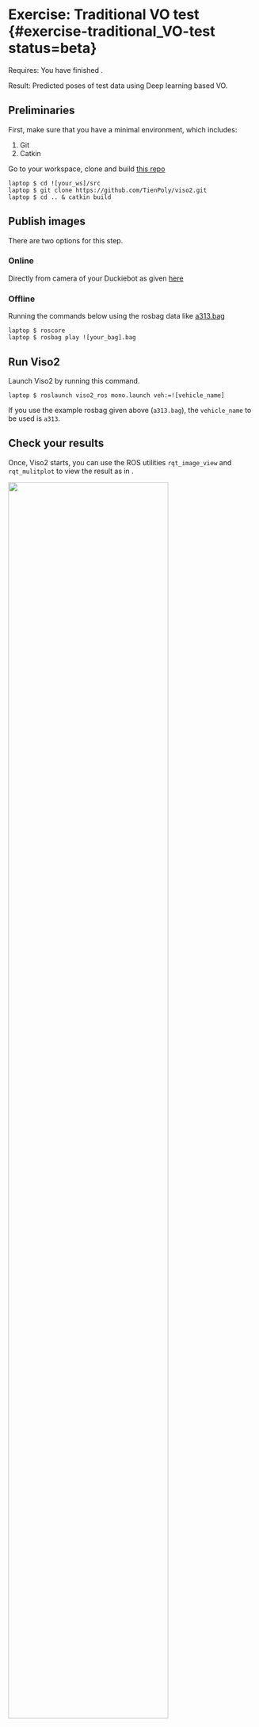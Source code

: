 # Exercise: Traditional VO test {#exercise-traditional_VO-test status=beta}

<div class='requirements' markdown='1'>

Requires: You have finished [](#exercise-data-collect).


Result: Predicted poses of test data using Deep learning based VO.

</div>

## Preliminaries
First, make sure that you have a minimal environment, which includes:

1. Git
2. Catkin

Go to your workspace, clone and build [this repo](https://github.com/TienPoly/viso2.git)



    laptop $ cd ![your_ws]/src
    laptop $ git clone https://github.com/TienPoly/viso2.git
    laptop $ cd .. & catkin build



## Publish images
There are two options for this step.

### Online
Directly from camera of your Duckiebot as given [here](http://docs.duckietown.org/DT18/opmanual_duckiebot/out/read_camera_data.html)


### Offline
Running the commands below using the rosbag data like [a313.bag](https://drive.google.com/drive/folders/1Ym_YcDyScShnJ5A7JaPKI3zZ4jfEU161?usp=sharing)


    laptop $ roscore
    laptop $ rosbag play ![your_bag].bag



## Run Viso2

Launch Viso2 by running this command.


    laptop $ roslaunch viso2_ros mono.launch veh:=![vehicle_name]


If you use the example rosbag given above (`a313.bag`), the `vehicle_name` to be used is `a313`.


## Check your results
Once, Viso2 starts, you can use the ROS utilities `rqt_image_view` and `rqt_mulitplot` to view the result as in [](#fig:viso2_screen).


<div figure-id="fig:viso2_screen">
<img src="images/viso2_screen_new.png" style="width: 80%"/>
<figcaption>Viso2 example </figcaption>
</div>


You can checkout the Viso2 output of the given rosbag data (`a313.bag`) in this [video](https://youtu.be/TkJoXlgBYis).
